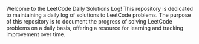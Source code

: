 Welcome to the LeetCode Daily Solutions Log! This repository is dedicated to maintaining a daily log of solutions to LeetCode problems. The purpose of this repository is to document the progress of solving LeetCode problems on a daily basis, offering a resource for learning and tracking improvement over time.
